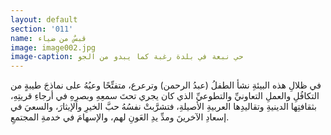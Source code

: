 ```yaml
---
layout: default
section: '011'
name: قبسٌ من ضياء
image: image002.jpg
image-caption: حي نبعة في بلدة رغبة كما يبدو من الجو
---
```


في ظلالِ هذه البيئةِ نشأ الطفلُ (عبدُ الرحمن) وترعرع، متفتِّحًا وعيُهُ على نماذجَ طيبةٍ من التكافُلِ والعملِ التعاونيِّ والتطوعيِّ الذي كان يجري تحتَ سمعِهِ وبصرِهِ في أرجاءِ قريتِهِ، بثقافتِها الدينيةِ وتقاليدِها العربيةِ الأصيلةِ، فتشرَّبتْ نفسُهُ حبَّ الخيرِ والإيثارَ، والسعيَ في إسعادِ الآخرينَ ومدِّ يدِ العَونِ لهم، والإسهامَ في خدمةِ المجتمعِ.
